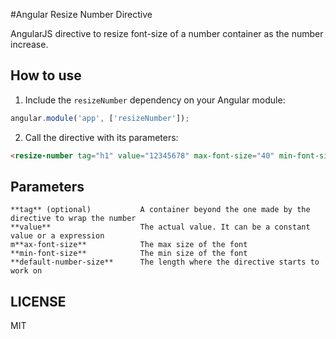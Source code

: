 #Angular Resize Number Directive

AngularJS directive to resize font-size of a number container as the number increase.

## How to use

1. Include the `resizeNumber` dependency on your Angular module:

``` javascript
angular.module('app', ['resizeNumber']);
```

2. Call the directive with its parameters:
``` html
<resize-number tag="h1" value="12345678" max-font-size="40" min-font-size="20" default-number-size="5" 
```

## Parameters

```
**tag** (optional)           A container beyond the one made by the directive to wrap the number
**value**                    The actual value. It can be a constant value or a expression
m**ax-font-size**            The max size of the font
**min-font-size**            The min size of the font
**default-number-size**      The length where the directive starts to work on
```

## LICENSE 

MIT
